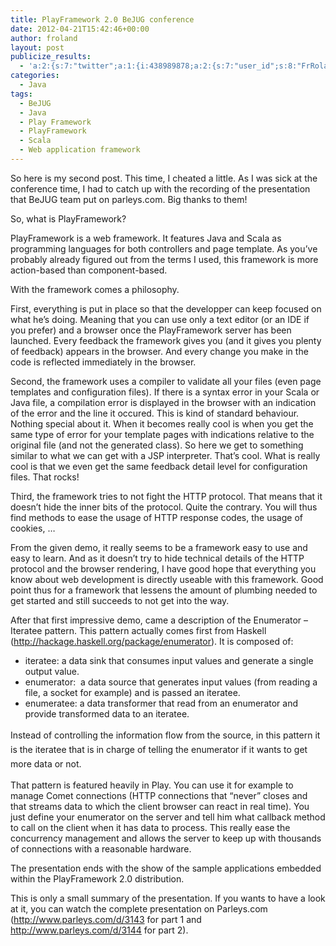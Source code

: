 ```yaml
---
title: PlayFramework 2.0 BeJUG conference
date: 2012-04-21T15:42:46+00:00
author: froland
layout: post
publicize_results:
  - 'a:2:{s:7:"twitter";a:1:{i:438989878;a:2:{s:7:"user_id";s:8:"FrRoland";s:7:"post_id";s:18:"193726482609209345";}}s:2:"fb";a:1:{i:819471488;a:2:{s:7:"user_id";s:9:"819471488";s:7:"post_id";s:17:"10150768849226489";}}}'
categories:
  - Java
tags:
  - BeJUG
  - Java
  - Play Framework
  - PlayFramework
  - Scala
  - Web application framework
---
```

So here is my second post. This time, I cheated a little. As I was sick at the conference time, I had to catch up with the recording of the presentation that BeJUG team put on parleys.com. Big thanks to them!

So, what is PlayFramework?

PlayFramework is a web framework. It features Java and Scala as programming languages for both controllers and page template. As you&#8217;ve probably already figured out from the terms I used, this framework is more action-based than component-based.

With the framework comes a philosophy.

First, everything is put in place so that the developper can keep focused on what he&#8217;s doing. Meaning that you can use only a text editor (or an IDE if you prefer) and a browser once the PlayFramework server has been launched. Every feedback the framework gives you (and it gives you plenty of feedback) appears in the browser. And every change you make in the code is reflected immediately in the browser.

Second, the framework uses a compiler to validate all your files (even page templates and configuration files). If there is a syntax error in your Scala or Java file, a compilation error is displayed in the browser with an indication of the error and the line it occured. This is kind of standard behaviour. Nothing special about it. When it becomes really cool is when you get the same type of error for your template pages with indications relative to the original file (and not the generated class). So here we get to something similar to what we can get with a JSP interpreter. That&#8217;s cool. What is really cool is that we even get the same feedback detail level for configuration files. That rocks!

Third, the framework tries to not fight the HTTP protocol. That means that it doesn&#8217;t hide the inner bits of the protocol. Quite the contrary. You will thus find methods to ease the usage of HTTP response codes, the usage of cookies, &#8230;

From the given demo, it really seems to be a framework easy to use and easy to learn. And as it doesn&#8217;t try to hide technical details of the HTTP protocol and the browser rendering, I have good hope that everything you know about web development is directly useable with this framework. Good point thus for a framework that lessens the amount of plumbing needed to get started and still succeeds to not get into the way.

After that first impressive demo, came a description of the Enumerator &#8211; Iteratee pattern. This pattern actually comes first from Haskell (<http://hackage.haskell.org/package/enumerator>). It is composed of:

  * iteratee: a data sink that consumes input values and generate a single output value.
  * enumerator:  a data source that generates input values (from reading a file, a socket for example) and is passed an iteratee.
  * enumeratee: a data transformer that read from an enumerator and provide transformed data to an iteratee.

<span style="font-size:14px;line-height:23px;">Instead of controlling the information flow from the source, in this pattern it is the iteratee that is in charge of telling the enumerator if it wants to get more data or not.</span>

That pattern is featured heavily in Play. You can use it for example to manage Comet connections (HTTP connections that &#8220;never&#8221; closes and that streams data to which the client browser can react in real time). You just define your enumerator on the server and tell him what callback method to call on the client when it has data to process. This really ease the concurrency management and allows the server to keep up with thousands of connections with a reasonable hardware.

The presentation ends with the show of the sample applications embedded within the PlayFramework 2.0 distribution.

This is only a small summary of the presentation. If you wants to have a look at it, you can watch the complete presentation on Parleys.com (<a title="PlayFramework 2.0 part 1" href="http://www.parleys.com/d/3143" target="_blank">http://www.parleys.com/d/3143</a> for part 1 and <a title="PlayFramework 2.0 part 2" href="http://www.parleys.com/d/3144" target="_blank">http://www.parleys.com/d/3144</a> for part 2).